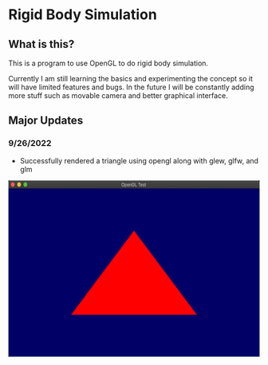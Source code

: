 # Rigid Body Simulation

## What is this?
This is a program to use OpenGL to do rigid body simulation. 

Currently I am still learning the basics and experimenting the concept so it will have limited features and bugs. In the future I will be constantly adding more stuff such as movable camera and better graphical interface.

## Major Updates

### 9/26/2022
- Successfully rendered a triangle using opengl along with glew, glfw, and glm
<img src="/img/opengl-window-triangle.png" alt="OpenGL Simple Triangle" width="600" height="354">